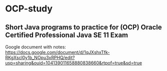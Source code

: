 # OCP-study
Short Java programs to practice for (OCP) Oracle Certified Professional Java SE 11 Exam
-----------------
Google document with notes: 
\
https://docs.google.com/document/d/1qJXshxTfk-RKgXscl0y1b_NOpu3xRPHQ/edit?usp=sharing&ouid=104139011658880838660&rtpof=true&sd=true
